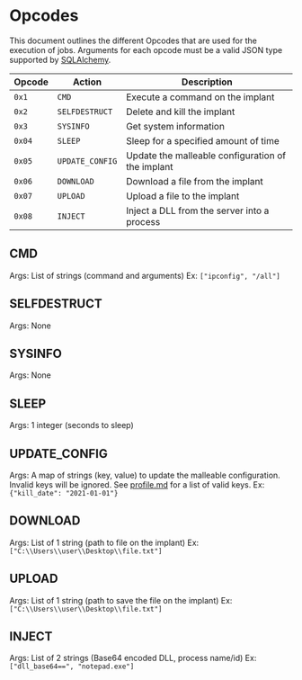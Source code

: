 # Opcodes

This document outlines the different Opcodes that are used for the execution of jobs.
Arguments for each opcode must be a valid JSON type supported by [SQLAlchemy](https://docs.sqlalchemy.org/en/14/core/type_basics.html#sqlalchemy.types.JSON).

| Opcode | Action | Description |
|--------|--------|-------------|
| `0x1` | `CMD` | Execute a command on the implant |
| `0x2` | `SELFDESTRUCT` | Delete and kill the implant |
| `0x3` | `SYSINFO` | Get system information |
| `0x04` | `SLEEP` | Sleep for a specified amount of time |
| `0x05` | `UPDATE_CONFIG` | Update the malleable configuration of the implant |
| `0x06` | `DOWNLOAD` | Download a file from the implant |
| `0x07` | `UPLOAD` | Upload a file to the implant |
| `0x08` | `INJECT` | Inject a DLL from the server into a process |

## CMD

Args: List of strings (command and arguments)
Ex: `["ipconfig", "/all"]`

## SELFDESTRUCT

Args: None

## SYSINFO

Args: None

## SLEEP

Args: 1 integer (seconds to sleep)

## UPDATE_CONFIG

Args: A map of strings (key, value) to update the malleable configuration.
Invalid keys will be ignored. See [profile.md](profile.md#client-options) for a list of valid keys.
Ex: `{"kill_date": "2021-01-01"}`

## DOWNLOAD

Args: List of 1 string (path to file on the implant)
Ex: `["C:\\Users\\user\\Desktop\\file.txt"]`

## UPLOAD

Args: List of 1 string (path to save the file on the implant)
Ex: `["C:\\Users\\user\\Desktop\\file.txt"]`

## INJECT

Args: List of 2 strings (Base64 encoded DLL, process name/id)
Ex: `["dll_base64==", "notepad.exe"]`
